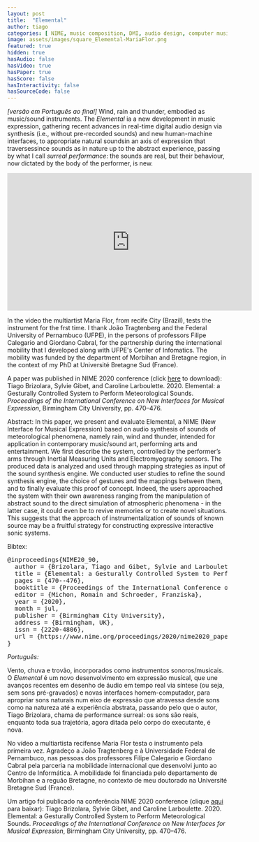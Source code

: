 ```yaml
---
layout: post
title:  "Elemental"
author: tiago
categories: [ NIME, music composition, DMI, audio design, computer music ]
image: assets/images/square_Elemental-MariaFlor.png
featured: true
hidden: true
hasAudio: false
hasVideo: true
hasPaper: true
hasScore: false
hasInteractivity: false
hasSourceCode: false
---
```


*[versão em Português ao final]*
Wind, rain and thunder, embodied as music/sound instruments. The *Elemental* ia a new development in music expression, gathering recent advances in real-time digital audio design via synthesis (i.e., without pre-recorded sounds) and new human-machine interfaces, to appropriate natural soundsin an axis of expression that traversessince sounds as in nature up to the abstract experience, passing by what I call *surreal performance*: the sounds are real, but their behaviour, now dictated by the body of the performer, is new.

<iframe width="560" height="315" src="https://www.youtube.com/embed/V_Sv5HiV5zU" frameborder="0" allow="accelerometer; autoplay; clipboard-write; encrypted-media; gyroscope; picture-in-picture" allowfullscreen></iframe>

In the video the multiartist Maria Flor, from recife City (Brazil), tests the instrument for the frst time. I thank João Tragtenberg and the Federal University of Pernambuco (UFPE), in the persons of professors Filipe Calegario and Giordano Cabral, for the partnership during the international mobility that I developed along with UFPE's Center of Infomatics. The mobility was funded by the department of Morbihan and Bretagne region, in the context of my PhD at Université Bretagne Sud (France).

A paper was published in NIME 2020 conference (click [here](https://www.nime.org/proceedings/2020/nime2020_paper90.pdf) to download):
Tiago Brizolara, Sylvie Gibet, and Caroline Larboulette. 2020. Elemental: a Gesturally Controlled System to Perform Meteorological Sounds. *Proceedings of the International Conference on New Interfaces for Musical Expression*, Birmingham City University, pp. 470–476.

Abstract: In this paper, we present and evaluate Elemental, a NIME (New Interface for Musical Expression) based on audio synthesis of sounds of meteorological phenomena, namely rain, wind and thunder, intended for application in contemporary music/sound art, performing arts and entertainment. We first describe the system, controlled by the performer’s arms through Inertial Measuring Units and Electromyography sensors. The produced data is analyzed and used through mapping strategies as input of the sound synthesis engine. We conducted user studies to refine the sound synthesis engine, the choice of gestures and the mappings between them, and to finally evaluate this proof of concept. Indeed, the users approached the system with their own awareness ranging from the manipulation of abstract sound to the direct simulation of atmospheric phenomena - in the latter case, it could even be to revive memories or to create novel situations. This suggests that the approach of instrumentalization of sounds of known source may be a fruitful strategy for constructing expressive interactive sonic systems.

Bibtex:  
<pre>
@inproceedings{NIME20_90,  
  author = {Brizolara, Tiago and Gibet, Sylvie and Larboulette, Caroline},  
  title = {Elemental: a Gesturally Controlled System to Perform Meteorological Sounds},  
  pages = {470--476},  
  booktitle = {Proceedings of the International Conference on New Interfaces for Musical Expression},  
  editor = {Michon, Romain and Schroeder, Franziska},  
  year = {2020},  
  month = jul,  
  publisher = {Birmingham City University},  
  address = {Birmingham, UK},  
  issn = {2220-4806},  
  url = {https://www.nime.org/proceedings/2020/nime2020_paper90.pdf}  
}
</pre>

*Português:*

Vento, chuva e trovão, incorporados como instrumentos sonoros/musicais. O *Elemental* é um novo desenvolvimento em expressão musical, que une avanços recentes em desenho de áudio em tempo real via síntese (ou seja, sem sons pré-gravados) e novas interfaces homem-computador, para apropriar sons naturais num eixo de expressão que atravessa desde sons como na natureza até a experiência abstrata, passando pelo que o autor, Tiago Brizolara, chama de performance surreal: os sons são reais, enquanto toda sua trajetória, agora ditada pelo corpo do executante, é nova.

No vídeo a multiartista recifense Maria Flor testa o instrumento pela primeira vez. Agradeço a João Tragtenberg e à Universidade Federal de Pernambuco, nas pessoas dos professores Filipe Calegario e Giordano Cabral pela parceria na mobilidade internacional que desenvolvi junto ao Centro de Informática. A mobilidade foi financiada pelo departamento de Morbihan e a reguão Bretagne, no contexto de meu doutorado na Université Bretagne Sud (France).

Um artigo foi publicado na conferência NIME 2020 conference (clique [aqui](https://www.nime.org/proceedings/2020/nime2020_paper90.pdf) para baixar):
Tiago Brizolara, Sylvie Gibet, and Caroline Larboulette. 2020. Elemental: a Gesturally Controlled System to Perform Meteorological Sounds. *Proceedings of the International Conference on New Interfaces for Musical Expression*, Birmingham City University, pp. 470–476.
